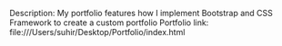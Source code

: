 Description: My portfolio features how I implement Bootstrap and CSS Framework to create a custom portfolio
Portfolio link: file:///Users/suhir/Desktop/Portfolio/index.html